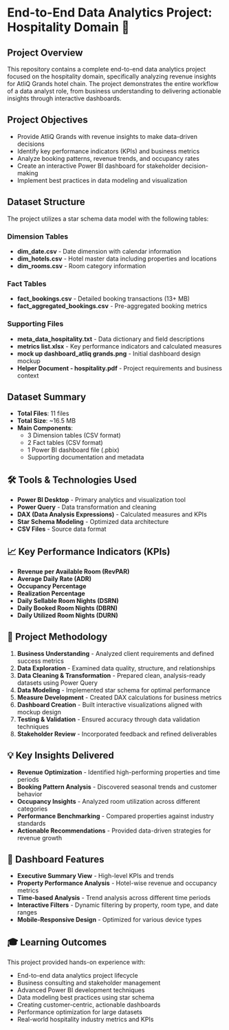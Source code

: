 # End-to-End Data Analytics Project: Hospitality Domain 🏨

## Project Overview
This repository contains a complete end-to-end data analytics project focused on the hospitality domain, specifically analyzing revenue insights for AtliQ Grands hotel chain. The project demonstrates the entire workflow of a data analyst role, from business understanding to delivering actionable insights through interactive dashboards.

## Project Objectives
- Provide AtliQ Grands with revenue insights to make data-driven decisions
- Identify key performance indicators (KPIs) and business metrics
- Analyze booking patterns, revenue trends, and occupancy rates
- Create an interactive Power BI dashboard for stakeholder decision-making
- Implement best practices in data modeling and visualization

## Dataset Structure
The project utilizes a star schema data model with the following tables:

### Dimension Tables
- **dim_date.csv** - Date dimension with calendar information
- **dim_hotels.csv** - Hotel master data including properties and locations  
- **dim_rooms.csv** - Room category information

### Fact Tables
- **fact_bookings.csv** - Detailed booking transactions (13+ MB)
- **fact_aggregated_bookings.csv** - Pre-aggregated booking metrics

### Supporting Files
- **meta_data_hospitality.txt** - Data dictionary and field descriptions
- **metrics list.xlsx** - Key performance indicators and calculated measures
- **mock up dashboard_atliq grands.png** - Initial dashboard design mockup
- **Helper Document - hospitality.pdf** - Project requirements and business context

## Dataset Summary
- **Total Files**: 11 files
- **Total Size**: ~16.5 MB
- **Main Components**:
  - 3 Dimension tables (CSV format)
  - 2 Fact tables (CSV format)
  - 1 Power BI dashboard file (.pbix)
  - Supporting documentation and metadata

## 🛠️ Tools & Technologies Used
- **Power BI Desktop** - Primary analytics and visualization tool
- **Power Query** - Data transformation and cleaning
- **DAX (Data Analysis Expressions)** - Calculated measures and KPIs
- **Star Schema Modeling** - Optimized data architecture
- **CSV Files** - Source data format

## 📈 Key Performance Indicators (KPIs)
- **Revenue per Available Room (RevPAR)**
- **Average Daily Rate (ADR)**
- **Occupancy Percentage**
- **Realization Percentage**
- **Daily Sellable Room Nights (DSRN)**
- **Daily Booked Room Nights (DBRN)**
- **Daily Utilized Room Nights (DURN)**

## 🔄 Project Methodology
1. **Business Understanding** - Analyzed client requirements and defined success metrics
2. **Data Exploration** - Examined data quality, structure, and relationships
3. **Data Cleaning & Transformation** - Prepared clean, analysis-ready datasets using Power Query
4. **Data Modeling** - Implemented star schema for optimal performance
5. **Measure Development** - Created DAX calculations for business metrics
6. **Dashboard Creation** - Built interactive visualizations aligned with mockup design
7. **Testing & Validation** - Ensured accuracy through data validation techniques
8. **Stakeholder Review** - Incorporated feedback and refined deliverables

## 💡 Key Insights Delivered
- **Revenue Optimization** - Identified high-performing properties and time periods
- **Booking Pattern Analysis** - Discovered seasonal trends and customer behavior
- **Occupancy Insights** - Analyzed room utilization across different categories
- **Performance Benchmarking** - Compared properties against industry standards
- **Actionable Recommendations** - Provided data-driven strategies for revenue growth

## 📱 Dashboard Features
- **Executive Summary View** - High-level KPIs and trends
- **Property Performance Analysis** - Hotel-wise revenue and occupancy metrics
- **Time-based Analysis** - Trend analysis across different time periods
- **Interactive Filters** - Dynamic filtering by property, room type, and date ranges
- **Mobile-Responsive Design** - Optimized for various device types

## 🎓 Learning Outcomes
This project provided hands-on experience with:
- End-to-end data analytics project lifecycle
- Business consulting and stakeholder management
- Advanced Power BI development techniques
- Data modeling best practices using star schema
- Creating customer-centric, actionable dashboards
- Performance optimization for large datasets
- Real-world hospitality industry metrics and KPIs

